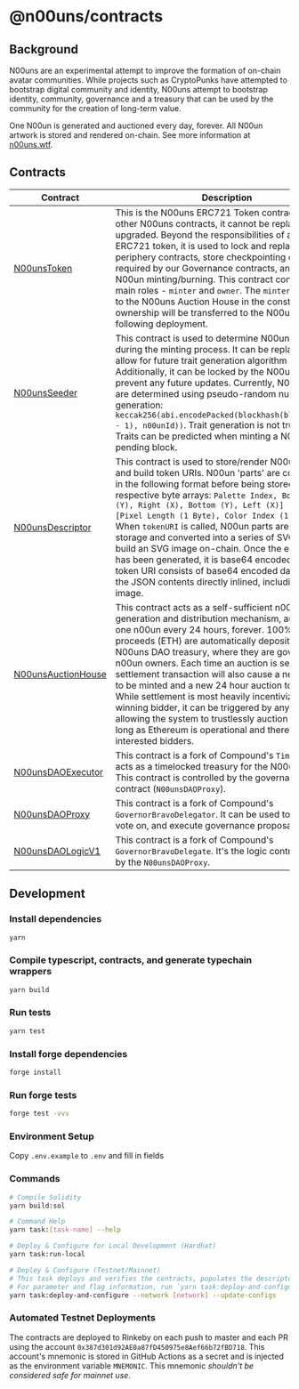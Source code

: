 # @n00uns/contracts

## Background

N00uns are an experimental attempt to improve the formation of on-chain avatar communities. While projects such as CryptoPunks have attempted to bootstrap digital community and identity, N00uns attempt to bootstrap identity, community, governance and a treasury that can be used by the community for the creation of long-term value.

One N00un is generated and auctioned every day, forever. All N00un artwork is stored and rendered on-chain. See more information at [n00uns.wtf](https://n00uns.wtf/).

## Contracts

| Contract                                                          | Description                                                                                                                                                                                                                                                                                                                                                                                                                                                                                                                                                                                                                                | Address                                                                                                               |
| ----------------------------------------------------------------- | ------------------------------------------------------------------------------------------------------------------------------------------------------------------------------------------------------------------------------------------------------------------------------------------------------------------------------------------------------------------------------------------------------------------------------------------------------------------------------------------------------------------------------------------------------------------------------------------------------------------------------------------ | --------------------------------------------------------------------------------------------------------------------- |
| [N00unsToken](./contracts/N00unsToken.sol)                        | This is the N00uns ERC721 Token contract. Unlike other N00uns contracts, it cannot be replaced or upgraded. Beyond the responsibilities of a standard ERC721 token, it is used to lock and replace periphery contracts, store checkpointing data required by our Governance contracts, and control N00un minting/burning. This contract contains two main roles - `minter` and `owner`. The `minter` will be set to the N00uns Auction House in the constructor and ownership will be transferred to the N00uns DAO following deployment.                                                                                                  | [0x9C8fF314C9Bc7F6e59A9d9225Fb22946427eDC03](https://etherscan.io/address/0x9C8fF314C9Bc7F6e59A9d9225Fb22946427eDC03) |
| [N00unsSeeder](./contracts/N00unsSeeder.sol)                      | This contract is used to determine N00un traits during the minting process. It can be replaced to allow for future trait generation algorithm upgrades. Additionally, it can be locked by the N00uns DAO to prevent any future updates. Currently, N00un traits are determined using pseudo-random number generation: `keccak256(abi.encodePacked(blockhash(block.number - 1), n00unId))`. Trait generation is not truly random. Traits can be predicted when minting a N00un on the pending block.                                                                                                                                        | [0xCC8a0FB5ab3C7132c1b2A0109142Fb112c4Ce515](https://etherscan.io/address/0xCC8a0FB5ab3C7132c1b2A0109142Fb112c4Ce515) |
| [N00unsDescriptor](./contracts/N00unsDescriptor.sol)              | This contract is used to store/render N00un artwork and build token URIs. N00un 'parts' are compressed in the following format before being stored in their respective byte arrays: `Palette Index, Bounds [Top (Y), Right (X), Bottom (Y), Left (X)] (4 Bytes), [Pixel Length (1 Byte), Color Index (1 Byte)][]`. When `tokenURI` is called, N00un parts are read from storage and converted into a series of SVG rects to build an SVG image on-chain. Once the entire SVG has been generated, it is base64 encoded. The token URI consists of base64 encoded data URI with the JSON contents directly inlined, including the SVG image. | [0x0Cfdb3Ba1694c2bb2CFACB0339ad7b1Ae5932B63](https://etherscan.io/address/0x0Cfdb3Ba1694c2bb2CFACB0339ad7b1Ae5932B63) |
| [N00unsAuctionHouse](./contracts/N00unsAuctionHouse.sol)          | This contract acts as a self-sufficient n00un generation and distribution mechanism, auctioning one n00un every 24 hours, forever. 100% of auction proceeds (ETH) are automatically deposited in the N00uns DAO treasury, where they are governed by n00un owners. Each time an auction is settled, the settlement transaction will also cause a new n00un to be minted and a new 24 hour auction to begin. While settlement is most heavily incentivized for the winning bidder, it can be triggered by anyone, allowing the system to trustlessly auction n00uns as long as Ethereum is operational and there are interested bidders.    | [0xF15a943787014461d94da08aD4040f79Cd7c124e](https://etherscan.io/address/0xF15a943787014461d94da08aD4040f79Cd7c124e) |
| [N00unsDAOExecutor](./contracts/governance/N00unsDAOExecutor.sol) | This contract is a fork of Compound's `Timelock`. It acts as a timelocked treasury for the N00uns DAO. This contract is controlled by the governance contract (`N00unsDAOProxy`).                                                                                                                                                                                                                                                                                                                                                                                                                                                          | [0x0BC3807Ec262cB779b38D65b38158acC3bfedE10](https://etherscan.io/address/0x0BC3807Ec262cB779b38D65b38158acC3bfedE10) |
| [N00unsDAOProxy](./contracts/governance/N00unsDAOProxy.sol)       | This contract is a fork of Compound's `GovernorBravoDelegator`. It can be used to create, vote on, and execute governance proposals.                                                                                                                                                                                                                                                                                                                                                                                                                                                                                                       | [0x6f3E6272A167e8AcCb32072d08E0957F9c79223d](https://etherscan.io/address/0x6f3E6272A167e8AcCb32072d08E0957F9c79223d) |
| [N00unsDAOLogicV1](./contracts/governance/N00unsDAOLogicV1.sol)   | This contract is a fork of Compound's `GovernorBravoDelegate`. It's the logic contract used by the `N00unsDAOProxy`.                                                                                                                                                                                                                                                                                                                                                                                                                                                                                                                       | [0xa43aFE317985726E4e194eb061Af77fbCb43F944](https://etherscan.io/address/0xa43aFE317985726E4e194eb061Af77fbCb43F944) |

## Development

### Install dependencies

```sh
yarn
```

### Compile typescript, contracts, and generate typechain wrappers

```sh
yarn build
```

### Run tests

```sh
yarn test
```

### Install forge dependencies

```sh
forge install
```

### Run forge tests

```sh
forge test -vvv
```

### Environment Setup

Copy `.env.example` to `.env` and fill in fields

### Commands

```sh
# Compile Solidity
yarn build:sol

# Command Help
yarn task:[task-name] --help

# Deploy & Configure for Local Development (Hardhat)
yarn task:run-local

# Deploy & Configure (Testnet/Mainnet)
# This task deploys and verifies the contracts, populates the descriptor, and transfers contract ownership.
# For parameter and flag information, run `yarn task:deploy-and-configure --help`.
yarn task:deploy-and-configure --network [network] --update-configs
```

### Automated Testnet Deployments

The contracts are deployed to Rinkeby on each push to master and each PR using the account `0x387d301d92AE0a87fD450975e8Aef66b72fBD718`. This account's mnemonic is stored in GitHub Actions as a secret and is injected as the environment variable `MNEMONIC`. This mnemonic _shouldn't be considered safe for mainnet use_.
